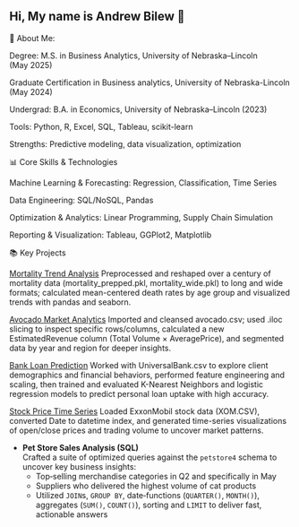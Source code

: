 ## Hi, My name is Andrew Bilew 👋

🌟 About Me:

Degree: M.S. in Business Analytics, University of Nebraska–Lincoln (May 2025)

Graduate Certification in Business analytics, University of Nebraska-Lincoln (May 2024)

Undergrad: B.A. in Economics, University of Nebraska–Lincoln (2023)

Tools: Python, R, Excel, SQL, Tableau, scikit-learn

Strengths: Predictive modeling, data visualization, optimization

📊 Core Skills & Technologies

Machine Learning & Forecasting: Regression, Classification, Time Series

Data Engineering: SQL/NoSQL, Pandas

Optimization & Analytics: Linear Programming, Supply Chain Simulation

Reporting & Visualization: Tableau, GGPlot2, Matplotlib

📚 Key Projects

[Mortality Trend Analysis](projects/AndrewBilew%20(1).ipynb) Preprocessed and reshaped over a century of mortality data (mortality_prepped.pkl, mortality_wide.pkl) to long and wide formats; calculated mean-centered death rates by age group and visualized trends with pandas and seaborn.

[Avocado Market Analytics](projects/AndrewBilew_Exam.ipynb) Imported and cleansed avocado.csv; used .iloc slicing to inspect specific rows/columns, calculated a new EstimatedRevenue column (Total Volume × AveragePrice), and segmented data by year and region for deeper insights.

[Bank Loan Prediction](projects/AndrewBilew_assignment6.ipynb) Worked with UniversalBank.csv to explore client demographics and financial behaviors, performed feature engineering and scaling, then trained and evaluated K-Nearest Neighbors and logistic regression models to predict personal loan uptake with high accuracy.

[Stock Price Time Series](projects/AndrewBilew_assignment4-1.ipynb) Loaded ExxonMobil stock data (XOM.CSV), converted Date to datetime index, and generated time-series visualizations of open/close prices and trading volume to uncover market patterns.

- **Pet Store Sales Analysis (SQL)**  
  Crafted a suite of optimized queries against the `petstore4` schema to uncover key business insights:  
  - Top‐selling merchandise categories in Q2 and specifically in May  
  - Suppliers who delivered the highest volume of cat products  
  - Utilized `JOIN`s, `GROUP BY`, date‐functions (`QUARTER()`, `MONTH()`), aggregates (`SUM()`, `COUNT()`), sorting and `LIMIT` to deliver fast, actionable answers  
<!--
**Andrew-Bilew/Andrew-Bilew** is a ✨ _special_ ✨ repository because its `README.md` (this file) appears on your GitHub profile.

